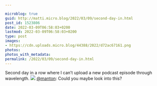 ```yaml
---

microblog: true
guid: http://matti.micro.blog/2022/03/09/second-day-in.html
post_id: 1523806
date: 2022-03-09T06:58:03+0200
lastmod: 2022-03-09T06:58:03+0200
type: post
images:
- https://cdn.uploads.micro.blog/44388/2022/d72ac67161.png
photos:
photos_with_metadata:
permalink: /2022/03/09/second-day-in.html
---
```

Second day in a row where I can’t upload a new podcast episode through wavelength. <img src="/media/uploads/2022/d72ac67161.png" /> [@manton](https://micro.blog/manton): Could you maybe look into this?
